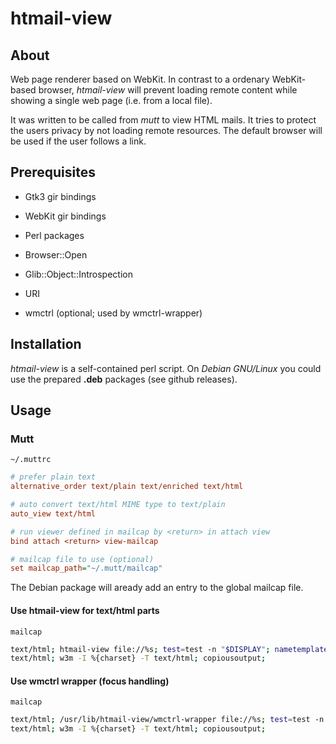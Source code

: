 htmail-view
===========

About
-----

Web page renderer based on WebKit. In contrast to a ordenary WebKit-based
browser, *htmail-view* will prevent loading remote content while showing
a single web page (i.e. from a local file).

It was written to be called from *mutt* to view HTML mails. It tries to
protect the users privacy by not loading remote resources. The default
browser will be used if the user follows a link.


Prerequisites
-------------

- Gtk3 gir bindings
- WebKit gir bindings
- Perl packages
 - Browser::Open
 - Glib::Object::Introspection
 - URI

- wmctrl (optional; used by wmctrl-wrapper)


Installation
------------

*htmail-view* is a self-contained perl script. On *Debian GNU/Linux* you
could use the prepared **.deb** packages (see github releases).


Usage
-----


### Mutt


`~/.muttrc`
```ini
# prefer plain text
alternative_order text/plain text/enriched text/html

# auto convert text/html MIME type to text/plain
auto_view text/html

# run viewer defined in mailcap by <return> in attach view
bind attach <return> view-mailcap

# mailcap file to use (optional)
set mailcap_path="~/.mutt/mailcap"
```

The Debian package will aready add an entry to the global mailcap file.


#### Use htmail-view for text/html parts

`mailcap`
```bash
text/html; htmail-view file://%s; test=test -n "$DISPLAY"; nametemplate=%s.html; needsterminal;
text/html; w3m -I %{charset} -T text/html; copiousoutput;
```


#### Use wmctrl wrapper (focus handling)

`mailcap`
```bash
text/html; /usr/lib/htmail-view/wmctrl-wrapper file://%s; test=test -n "$DISPLAY"; nametemplate=%s.html; needsterminal;
text/html; w3m -I %{charset} -T text/html; copiousoutput;
```
